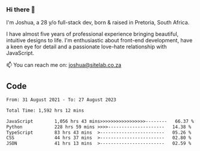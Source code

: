 ### Hi there 👋

I'm Joshua, a 28 y/o full-stack dev, born & raised in Pretoria, South Africa. 

I have almost five years of professional experience bringing beautiful, intuitive designs to life. I'm enthusiastic about front-end development, have a keen eye for detail and a passionate love-hate relationship with JavaScript.

📫 You can reach me on: joshua@sitelab.co.za

## **Code**

<!--START_SECTION:waka-->

```txt
From: 31 August 2021 - To: 27 August 2023

Total Time: 1,592 hrs 12 mins

JavaScript        1,056 hrs 43 mins>>>>>>>>>>>>>>>>>--------   66.37 %
Python            228 hrs 59 mins >>>>---------------------   14.38 %
TypeScript        83 hrs 43 mins  >------------------------   05.26 %
CSS               44 hrs 37 mins  >------------------------   02.80 %
JSON              41 hrs 13 mins  >------------------------   02.59 %
```

<!--END_SECTION:waka-->
